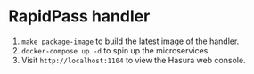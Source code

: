 # RapidPass handler

1. `make package-image` to build the latest image of the handler.
2. `docker-compose up -d` to spin up the microservices.
3. Visit `http://localhost:1104` to view the Hasura web console.